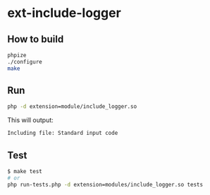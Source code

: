 # ext-include-logger

## How to build

```sh
phpize
./configure
make
```

## Run

```sh
php -d extension=module/include_logger.so
```

This will output:

```sh
Including file: Standard input code
```

## Test

```sh
$ make test
# or
php run-tests.php -d extension=modules/include_logger.so tests
```
